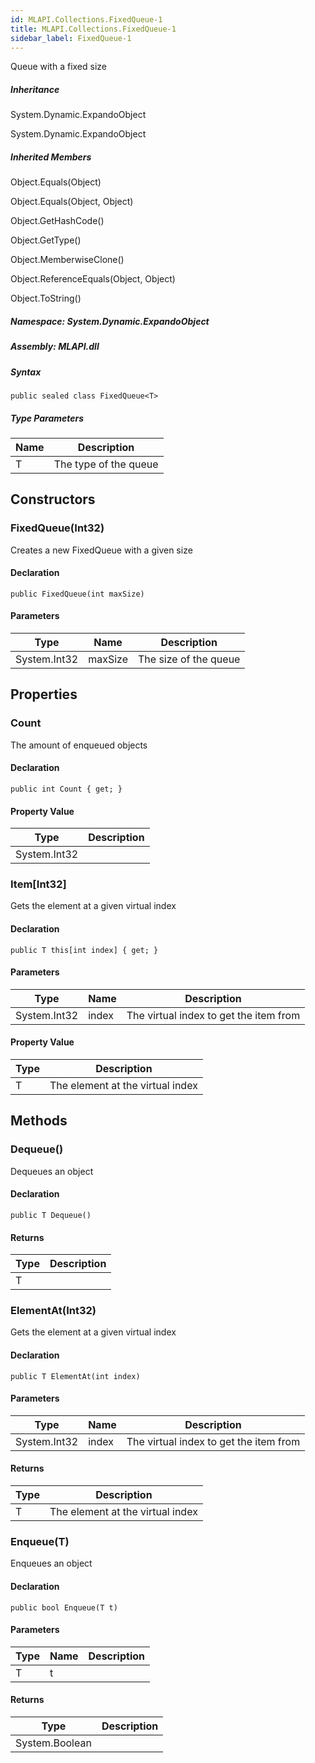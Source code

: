 ```yaml
---  
id: MLAPI.Collections.FixedQueue-1
title: MLAPI.Collections.FixedQueue-1
sidebar_label: FixedQueue-1
---
```


<div class="markdown level0 summary">

Queue with a fixed size

</div>

<div class="markdown level0 conceptual">

</div>

<div class="inheritance">

##### Inheritance

<div class="level0">

System.Dynamic.ExpandoObject

</div>

<div class="level1">

System.Dynamic.ExpandoObject

</div>

</div>

<div class="inheritedMembers">

##### Inherited Members

<div>

Object.Equals(Object)

</div>

<div>

Object.Equals(Object, Object)

</div>

<div>

Object.GetHashCode()

</div>

<div>

Object.GetType()

</div>

<div>

Object.MemberwiseClone()

</div>

<div>

Object.ReferenceEquals(Object, Object)

</div>

<div>

Object.ToString()

</div>

</div>

##### **Namespace**: System.Dynamic.ExpandoObject

##### **Assembly**: MLAPI.dll

##### Syntax

    public sealed class FixedQueue<T>

##### Type Parameters

| Name | Description           |
|------|-----------------------|
| T    | The type of the queue |

## Constructors 

### FixedQueue(Int32)

<div class="markdown level1 summary">

Creates a new FixedQueue with a given size

</div>

<div class="markdown level1 conceptual">

</div>

#### Declaration

    public FixedQueue(int maxSize)

#### Parameters

| Type         | Name    | Description           |
|--------------|---------|-----------------------|
| System.Int32 | maxSize | The size of the queue |

## Properties 

### Count

<div class="markdown level1 summary">

The amount of enqueued objects

</div>

<div class="markdown level1 conceptual">

</div>

#### Declaration

    public int Count { get; }

#### Property Value

| Type         | Description |
|--------------|-------------|
| System.Int32 |             |

### Item\[Int32\]

<div class="markdown level1 summary">

Gets the element at a given virtual index

</div>

<div class="markdown level1 conceptual">

</div>

#### Declaration

    public T this[int index] { get; }

#### Parameters

| Type         | Name  | Description                            |
|--------------|-------|----------------------------------------|
| System.Int32 | index | The virtual index to get the item from |

#### Property Value

| Type | Description                      |
|------|----------------------------------|
| T    | The element at the virtual index |

## Methods 

### Dequeue()

<div class="markdown level1 summary">

Dequeues an object

</div>

<div class="markdown level1 conceptual">

</div>

#### Declaration

    public T Dequeue()

#### Returns

| Type | Description |
|------|-------------|
| T    |             |

### ElementAt(Int32)

<div class="markdown level1 summary">

Gets the element at a given virtual index

</div>

<div class="markdown level1 conceptual">

</div>

#### Declaration

    public T ElementAt(int index)

#### Parameters

| Type         | Name  | Description                            |
|--------------|-------|----------------------------------------|
| System.Int32 | index | The virtual index to get the item from |

#### Returns

| Type | Description                      |
|------|----------------------------------|
| T    | The element at the virtual index |

### Enqueue(T)

<div class="markdown level1 summary">

Enqueues an object

</div>

<div class="markdown level1 conceptual">

</div>

#### Declaration

    public bool Enqueue(T t)

#### Parameters

| Type | Name | Description |
|------|------|-------------|
| T    | t    |             |

#### Returns

| Type           | Description |
|----------------|-------------|
| System.Boolean |             |
